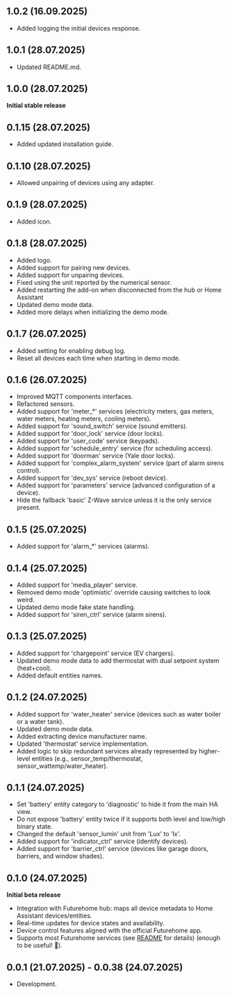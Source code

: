 <!-- https://developers.home-assistant.io/docs/add-ons/presentation#keeping-a-changelog -->

## 1.0.2 (16.09.2025)

- Added logging the initial devices response.

## 1.0.1 (28.07.2025)

- Updated README.md.

## 1.0.0 (28.07.2025)

**Initial stable release**

## 0.1.15 (28.07.2025)

- Added updated installation guide.

## 0.1.10 (28.07.2025)

- Allowed unpairing of devices using any adapter.

## 0.1.9 (28.07.2025)

- Added icon.

## 0.1.8 (28.07.2025)

- Added logo.
- Added support for pairing new devices.
- Added support for unpairing devices.
- Fixed using the unit reported by the numerical sensor.
- Added restarting the add-on when disconnected from the hub or Home Assistant
- Updated demo mode data.
- Added more delays when initializing the demo mode.

## 0.1.7 (26.07.2025)

- Added setting for enabling debug log.
- Reset all devices each time when starting in demo mode.

## 0.1.6 (26.07.2025)

- Improved MQTT components interfaces.
- Refactored sensors.
- Added support for 'meter_*' services (electricity meters, gas meters, water meters, heating meters, cooling meters).
- Added support for 'sound_switch' service (sound emitters).
- Added support for 'door_lock' service (door locks).
- Added support for 'user_code' service (keypads).
- Added support for 'schedule_entry' service (for scheduling access).
- Added support for 'doorman' service (Yale door locks).
- Added support for 'complex_alarm_system' service (part of alarm sirens control).
- Added support for 'dev_sys' service (reboot device).
- Added support for 'parameters' service (advanced configuration of a device).
- Hide the fallback 'basic' Z-Wave service unless it is the only service present.

## 0.1.5 (25.07.2025)

- Added support for 'alarm_*' services (alarms).

## 0.1.4 (25.07.2025)

- Added support for 'media_player' service.
- Removed demo mode 'optimistic' override causing switches to look weird.
- Updated demo mode fake state handling.
- Added support for 'siren_ctrl' service (alarm sirens).

## 0.1.3 (25.07.2025)

- Added support for 'chargepoint' service (EV chargers).
- Updated demo mode data to add thermostat with dual setpoint system (heat+cool).
- Added default entities names.

## 0.1.2 (24.07.2025)

- Added support for 'water_heater' service (devices such as water boiler or a water tank).
- Updated demo mode data.
- Added extracting device manufacturer name.
- Updated 'thermostat' service implementation.
- Added logic to skip redundant services already represented by higher-level entities (e.g., sensor_temp/thermostat, sensor_wattemp/water_heater).

## 0.1.1 (24.07.2025)

- Set 'battery' entity category to 'diagnostic' to hide it from the main HA view.
- Do not expose 'battery' entity twice if it supports both level and low/high binary state.
- Changed the default 'sensor_lumin' unit from 'Lux' to 'lx'.
- Added support for 'indicator_ctrl' service (identify devices).
- Added support for 'barrier_ctrl' service (devices like garage doors, barriers, and window shades).

## 0.1.0 (24.07.2025)

**Initial beta release**

* Integration with Futurehome hub: maps all device metadata to Home Assistant devices/entities.
* Real-time updates for device states and availability.
* Device control features aligned with the official Futurehome app.
* Supports most Futurehome services (see [README](https://github.com/adrianjagielak/home-assistant-futurehome) for details) (enough to be useful! 🎉).

## 0.0.1 (21.07.2025) - 0.0.38 (24.07.2025)

- Development.
